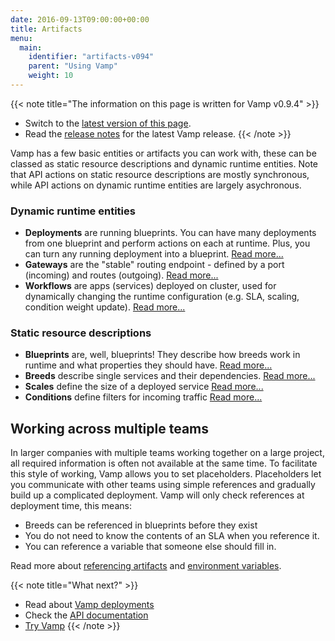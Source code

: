```yaml
---
date: 2016-09-13T09:00:00+00:00
title: Artifacts
menu:
  main:
    identifier: "artifacts-v094"
    parent: "Using Vamp"
    weight: 10
---
```


{{< note title="The information on this page is written for Vamp v0.9.4" >}}

* Switch to the [latest version of this page](/documentation/using-vamp/artifacts).
* Read the [release notes](/documentation/release-notes/latest) for the latest Vamp release.
{{< /note >}}


Vamp has a few basic entities or artifacts you can work with, these can be classed as static resource descriptions and dynamic runtime entities. Note that API actions on static resource descriptions are mostly synchronous, while API actions on dynamic runtime entities are largely asychronous.

### Dynamic runtime entities

-   **Deployments** are running blueprints. You can have many deployments from one blueprint and perform actions on each at runtime. Plus, you can turn any running deployment into a blueprint.  [Read more...](/documentation/using-vamp/v0.9.4/deployments/)  
-   **Gateways** are the "stable" routing endpoint - defined by a port (incoming) and routes (outgoing).  [Read more...](/documentation/using-vamp/v0.9.4/gateways/) 
-   **Workflows** are apps (services) deployed on cluster, used for dynamically changing the runtime configuration (e.g. SLA, scaling, condition weight update).  [Read more...](/documentation/using-vamp/v0.9.4/workflows/)

### Static resource descriptions

-   **Blueprints** are, well, blueprints! They describe how breeds work in runtime and what properties they should have.  [Read more...](/documentation/using-vamp/v0.9.4/blueprints/)  
-   **Breeds** describe single services and their dependencies.  [Read more...](/documentation/using-vamp/v0.9.4/breeds/)
-   **Scales** define the size of a deployed service [Read more...](documentation/using-vamp/v0.9.4/blueprints/#scale)
-   **Conditions** define filters for incoming traffic [Read more...](documentation/using-vamp/v0.9.4/conditions)

## Working across multiple teams

In larger companies with multiple teams working together on a large project, all required information is often not available at the same time. To facilitate this style of working, Vamp allows you to set placeholders. Placeholders let you communicate with other teams using simple references and gradually build up a complicated deployment. Vamp will only check references at deployment time, this means:

- Breeds can be referenced in blueprints before they exist 
- You do not need to know the contents of an SLA when you reference it.
- You can reference a variable that someone else should fill in.

Read more about [referencing artifacts](/documentation/using-vamp/v0.9.4/references/) and [environment variables](/documentation/using-vamp/v0.9.4/environment-variables/).

{{< note title="What next?" >}}
* Read about [Vamp deployments](/documentation/using-vamp/v0.9.4/deployments/)
* Check the [API documentation](/documentation/api/v0.9.4/api-reference)
* [Try Vamp](/documentation/installation/hello-world)
{{< /note >}}
